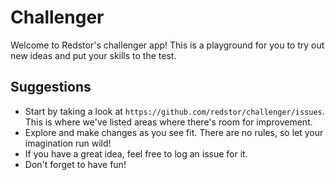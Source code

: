 # Challenger

Welcome to Redstor's challenger app! This is a playground for you to try out new ideas and put your skills to the test.

## Suggestions

* Start by taking a look at `https://github.com/redstor/challenger/issues`. This is where we've listed areas where there's room for improvement.
* Explore and make changes as you see fit. There are no rules, so let your imagination run wild!
* If you have a great idea, feel free to log an issue for it.
* Don't forget to have fun!
